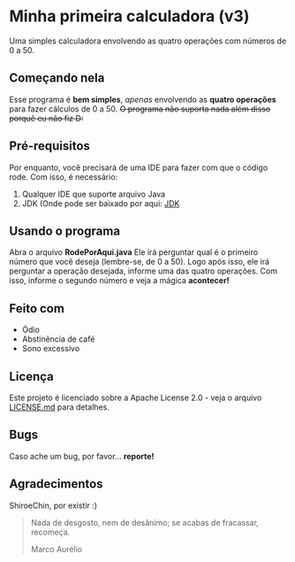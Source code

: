 # Minha primeira calculadora (v3)

Uma simples calculadora envolvendo as quatro operações com números de 0 a 50.

## Começando nela

Esse programa é **bem simples**, *apenas* envolvendo as **quatro operações** para fazer cálculos de 0 a 50. ~~O programa não suporta nada além disso porquê eu não fiz D:~~

## Pré-requisitos

Por enquanto, você precisará de uma IDE para fazer com que o código rode. Com isso, é necessário:
1. Qualquer IDE que suporte arquivo Java
2. JDK (Onde pode ser baixado por aqui: [JDK](https://www.oracle.com/technetwork/pt/java/javase/downloads/jdk8-downloads-2133151.html)

## Usando o programa

Abra o arquivo **RodePorAqui.java**
Ele irá perguntar qual é o primeiro número que você deseja (lembre-se, de 0 a 50). Logo após isso, ele irá perguntar a operação desejada, informe uma das quatro operações. Com isso, informe o segundo número e veja a mágica **acontecer!**

## Feito com

- Ódio
- Abstinência de café
- Sono excessivo

## Licença

Este projeto é licenciado sobre a Apache License 2.0 - veja o arquivo [LICENSE.md](LICENSE.md) para detalhes.

## Bugs

Caso ache um bug, por favor... **reporte!**

## Agradecimentos

ShiroeChin, por existir :)

>Nada de desgosto, nem de desânimo; se acabas de fracassar, recomeça.
>
>Marco Aurélio
